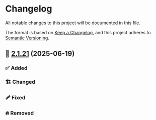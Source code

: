 # Changelog

All notable changes to this project will be documented in this file.

The format is based on [Keep a Changelog](https://keepachangelog.com/en/1.1.0/),
and this project adheres to [Semantic Versioning](http://semver.org/spec/v2.0.0.html).

## 🔖 [2.1.21] (2025-06-19)

### ✅ Added

### 🏗️ Changed

### 🩹 Fixed

### 🔥 Removed


<!-- Link References -->
[2.1.21]: https://github.com/aneuhold/ts-libs/releases/tag/core-ts-api-lib-v2.1.21
